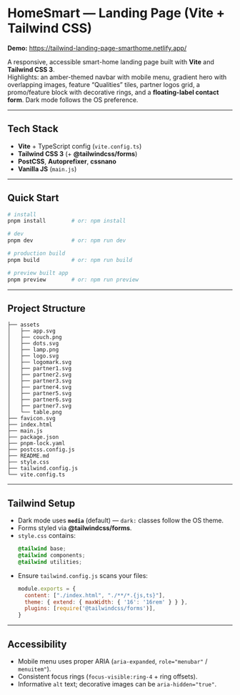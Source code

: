 # HomeSmart — Landing Page (Vite + Tailwind CSS)

**Demo:** https://tailwind-landing-page-smarthome.netlify.app/  

A responsive, accessible smart-home landing page built with **Vite** and **Tailwind CSS 3**.  
Highlights: an amber-themed navbar with mobile menu, gradient hero with overlapping images, feature “Qualities” tiles, partner logos grid, a promo/feature block with decorative rings, and a **floating-label contact form**. Dark mode follows the OS preference.

---

## Tech Stack
- **Vite** + TypeScript config (`vite.config.ts`)
- **Tailwind CSS 3** (+ **@tailwindcss/forms**)
- **PostCSS**, **Autoprefixer**, **cssnano**
- **Vanilla JS** (`main.js`)

---

## Quick Start

```bash
# install
pnpm install        # or: npm install

# dev
pnpm dev            # or: npm run dev

# production build
pnpm build          # or: npm run build

# preview built app
pnpm preview        # or: npm run preview
```

---

## Project Structure

```
├── assets
│   ├── app.svg
│   ├── couch.png
│   ├── dots.svg
│   ├── lamp.png
│   ├── logo.svg
│   ├── logomark.svg
│   ├── partner1.svg
│   ├── partner2.svg
│   ├── partner3.svg
│   ├── partner4.svg
│   ├── partner5.svg
│   ├── partner6.svg
│   ├── partner7.svg
│   └── table.png
├── favicon.svg
├── index.html
├── main.js
├── package.json
├── pnpm-lock.yaml
├── postcss.config.js
├── README.md
├── style.css
├── tailwind.config.js
└── vite.config.ts
```

---

## Tailwind Setup

- Dark mode uses **`media`** (default) — `dark:` classes follow the OS theme.
- Forms styled via **@tailwindcss/forms**.
- `style.css` contains:
  ```css
  @tailwind base;
  @tailwind components;
  @tailwind utilities;
  ```
- Ensure `tailwind.config.js` scans your files:
  ```js
  module.exports = {
    content: ["./index.html", "./**/*.{js,ts}"],
    theme: { extend: { maxWidth: { '16': '16rem' } } },
    plugins: [require('@tailwindcss/forms')],
  }
  ```

---

## Accessibility

- Mobile menu uses proper ARIA (`aria-expanded`, `role="menubar"` / `menuitem"`).
- Consistent focus rings (`focus-visible:ring-4` + ring offsets).
- Informative `alt` text; decorative images can be `aria-hidden="true"`.

